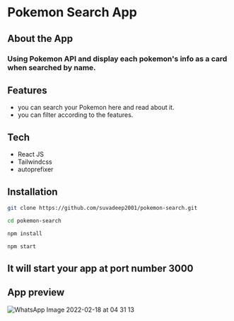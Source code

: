 # Pokemon Search App 

## About the App

### Using Pokemon API and display each pokemon's info as a card when searched by name. 

## Features

- you can search your Pokemon here and read about it.
- you can filter according to the features.

## Tech

- React JS
- Tailwindcss
- autoprefixer

## Installation

```sh
git clone https://github.com/suvadeep2001/pokemon-search.git
```

```sh
cd pokemon-search
```

```sh
npm install
```

```sh
npm start
```

## It will start your app at port number 3000

## App preview

![WhatsApp Image 2022-02-18 at 04 31 13](https://user-images.githubusercontent.com/68159874/154586143-2ed63175-cdfd-4c38-a67e-ec2f9ae7c119.jpeg)




